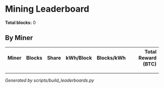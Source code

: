 # Mining Leaderboard

**Total blocks:** 0

## By Miner
| Miner | Blocks | Share | kWh/Block | Blocks/kWh | Total Reward (BTC) |
|---|---:|---:|---:|---:|---:|

---
_Generated by scripts/build_leaderboards.py_
